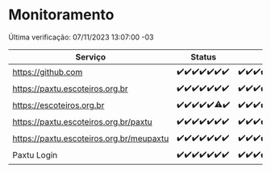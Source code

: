 # Monitoramento

Última verificação: 07/11/2023 13:07:00 -03

|Serviço|Status|Últimas 24h|
|---|---|---|
|https://github.com|<span title="2023-10-31: OK=24">✔️</span><span title="2023-11-01: OK=24">✔️</span><span title="2023-11-02: OK=24">✔️</span><span title="2023-11-03: OK=23">✔️</span><span title="2023-11-04: OK=24">✔️</span><span title="2023-11-05: OK=24">✔️</span><span title="2023-11-06: OK=16">✔️</span>|<span title="06/11/2023 13:08:00 -03 : 200">✔️</span><span title="06/11/2023 14:04:00 -03 : 200">✔️</span><span title="06/11/2023 15:07:00 -03 : 200">✔️</span><span title="06/11/2023 16:03:00 -03 : 200">✔️</span><span title="06/11/2023 17:06:00 -03 : 200">✔️</span><span title="06/11/2023 18:04:00 -03 : 200">✔️</span><span title="06/11/2023 19:05:00 -03 : 200">✔️</span><span title="06/11/2023 20:05:00 -03 : 200">✔️</span><span title="06/11/2023 21:29:00 -03 : 200">✔️</span><span title="06/11/2023 22:43:00 -03 : 200">✔️</span><span title="06/11/2023 23:17:00 -03 : 200">✔️</span><span title="07/11/2023 00:06:00 -03 : 200">✔️</span><span title="07/11/2023 01:07:00 -03 : 200">✔️</span><span title="07/11/2023 02:05:00 -03 : 200">✔️</span><span title="07/11/2023 03:08:00 -03 : 200">✔️</span><span title="07/11/2023 04:05:00 -03 : 200">✔️</span><span title="07/11/2023 05:08:00 -03 : 200">✔️</span><span title="07/11/2023 06:06:00 -03 : 200">✔️</span><span title="07/11/2023 07:06:00 -03 : 200">✔️</span><span title="07/11/2023 08:03:00 -03 : 200">✔️</span><span title="07/11/2023 09:10:00 -03 : 200">✔️</span><span title="07/11/2023 10:08:00 -03 : 200">✔️</span><span title="07/11/2023 11:04:00 -03 : 200">✔️</span><span title="07/11/2023 12:06:00 -03 : 200">✔️</span><span title="07/11/2023 13:07:00 -03 : 200">✔️</span>|
|https://paxtu.escoteiros.org.br|<span title="2023-10-31: OK=24">✔️</span><span title="2023-11-01: OK=24">✔️</span><span title="2023-11-02: OK=24">✔️</span><span title="2023-11-03: OK=23">✔️</span><span title="2023-11-04: OK=24">✔️</span><span title="2023-11-05: OK=24">✔️</span><span title="2023-11-06: OK=16">✔️</span>|<span title="06/11/2023 13:08:00 -03 : 200">✔️</span><span title="06/11/2023 14:04:00 -03 : 200">✔️</span><span title="06/11/2023 15:07:00 -03 : 200">✔️</span><span title="06/11/2023 16:03:00 -03 : 200">✔️</span><span title="06/11/2023 17:06:00 -03 : 200">✔️</span><span title="06/11/2023 18:04:00 -03 : 200">✔️</span><span title="06/11/2023 19:05:00 -03 : 200">✔️</span><span title="06/11/2023 20:05:00 -03 : 200">✔️</span><span title="06/11/2023 21:29:00 -03 : 200">✔️</span><span title="06/11/2023 22:43:00 -03 : 200">✔️</span><span title="06/11/2023 23:17:00 -03 : 200">✔️</span><span title="07/11/2023 00:06:00 -03 : 200">✔️</span><span title="07/11/2023 01:07:00 -03 : 200">✔️</span><span title="07/11/2023 02:05:00 -03 : 200">✔️</span><span title="07/11/2023 03:08:00 -03 : 200">✔️</span><span title="07/11/2023 04:05:00 -03 : 200">✔️</span><span title="07/11/2023 05:08:00 -03 : 200">✔️</span><span title="07/11/2023 06:06:00 -03 : 200">✔️</span><span title="07/11/2023 07:06:00 -03 : 200">✔️</span><span title="07/11/2023 08:03:00 -03 : 200">✔️</span><span title="07/11/2023 09:10:00 -03 : 200">✔️</span><span title="07/11/2023 10:08:00 -03 : 200">✔️</span><span title="07/11/2023 11:04:00 -03 : 200">✔️</span><span title="07/11/2023 12:06:00 -03 : 200">✔️</span><span title="07/11/2023 13:07:00 -03 : 200">✔️</span>|
|https://escoteiros.org.br|<span title="2023-10-31: OK=24">✔️</span><span title="2023-11-01: OK=24">✔️</span><span title="2023-11-02: OK=24">✔️</span><span title="2023-11-03: OK=23">✔️</span><span title="2023-11-04: OK=24">✔️</span><span title="2023-11-05: OK=23, Falhas=1">⚠️</span><span title="2023-11-06: OK=16">✔️</span>|<span title="06/11/2023 13:08:00 -03 : 200">✔️</span><span title="06/11/2023 14:04:00 -03 : 200">✔️</span><span title="06/11/2023 15:07:00 -03 : 200">✔️</span><span title="06/11/2023 16:03:00 -03 : 200">✔️</span><span title="06/11/2023 17:06:00 -03 : 200">✔️</span><span title="06/11/2023 18:04:00 -03 : 200">✔️</span><span title="06/11/2023 19:05:00 -03 : 200">✔️</span><span title="06/11/2023 20:05:00 -03 : 200">✔️</span><span title="06/11/2023 21:29:00 -03 : 200">✔️</span><span title="06/11/2023 22:43:00 -03 : 200">✔️</span><span title="06/11/2023 23:17:00 -03 : 200">✔️</span><span title="07/11/2023 00:06:00 -03 : 200">✔️</span><span title="07/11/2023 01:07:00 -03 : 200">✔️</span><span title="07/11/2023 02:05:00 -03 : 200">✔️</span><span title="07/11/2023 03:08:00 -03 : 200">✔️</span><span title="07/11/2023 04:05:00 -03 : 200">✔️</span><span title="07/11/2023 05:08:00 -03 : 200">✔️</span><span title="07/11/2023 06:06:00 -03 : 200">✔️</span><span title="07/11/2023 07:06:00 -03 : 200">✔️</span><span title="07/11/2023 08:03:00 -03 : 200">✔️</span><span title="07/11/2023 09:10:00 -03 : 200">✔️</span><span title="07/11/2023 10:08:00 -03 : 200">✔️</span><span title="07/11/2023 11:04:00 -03 : 200">✔️</span><span title="07/11/2023 12:06:00 -03 : 200">✔️</span><span title="07/11/2023 13:07:00 -03 : 200">✔️</span>|
|https://paxtu.escoteiros.org.br/paxtu|<span title="2023-10-31: OK=24">✔️</span><span title="2023-11-01: OK=24">✔️</span><span title="2023-11-02: OK=24">✔️</span><span title="2023-11-03: OK=23">✔️</span><span title="2023-11-04: OK=24">✔️</span><span title="2023-11-05: OK=24">✔️</span><span title="2023-11-06: OK=16">✔️</span>|<span title="06/11/2023 13:08:00 -03 : 200">✔️</span><span title="06/11/2023 14:04:00 -03 : 200">✔️</span><span title="06/11/2023 15:07:00 -03 : 200">✔️</span><span title="06/11/2023 16:03:00 -03 : 200">✔️</span><span title="06/11/2023 17:06:00 -03 : 200">✔️</span><span title="06/11/2023 18:04:00 -03 : 200">✔️</span><span title="06/11/2023 19:05:00 -03 : 200">✔️</span><span title="06/11/2023 20:05:00 -03 : 200">✔️</span><span title="06/11/2023 21:29:00 -03 : 200">✔️</span><span title="06/11/2023 22:43:00 -03 : 200">✔️</span><span title="06/11/2023 23:17:00 -03 : 200">✔️</span><span title="07/11/2023 00:06:00 -03 : 200">✔️</span><span title="07/11/2023 01:07:00 -03 : 200">✔️</span><span title="07/11/2023 02:05:00 -03 : 200">✔️</span><span title="07/11/2023 03:08:00 -03 : 200">✔️</span><span title="07/11/2023 04:05:00 -03 : 200">✔️</span><span title="07/11/2023 05:08:00 -03 : 200">✔️</span><span title="07/11/2023 06:06:00 -03 : 200">✔️</span><span title="07/11/2023 07:06:00 -03 : 200">✔️</span><span title="07/11/2023 08:03:00 -03 : 200">✔️</span><span title="07/11/2023 09:10:00 -03 : 200">✔️</span><span title="07/11/2023 10:08:00 -03 : 200">✔️</span><span title="07/11/2023 11:04:00 -03 : 200">✔️</span><span title="07/11/2023 12:06:00 -03 : 200">✔️</span><span title="07/11/2023 13:07:00 -03 : 200">✔️</span>|
|https://paxtu.escoteiros.org.br/meupaxtu|<span title="2023-10-31: OK=24">✔️</span><span title="2023-11-01: OK=24">✔️</span><span title="2023-11-02: OK=24">✔️</span><span title="2023-11-03: OK=23">✔️</span><span title="2023-11-04: OK=24">✔️</span><span title="2023-11-05: OK=24">✔️</span><span title="2023-11-06: OK=16">✔️</span>|<span title="06/11/2023 13:08:00 -03 : 200">✔️</span><span title="06/11/2023 14:04:00 -03 : 200">✔️</span><span title="06/11/2023 15:07:00 -03 : 200">✔️</span><span title="06/11/2023 16:03:00 -03 : 200">✔️</span><span title="06/11/2023 17:06:00 -03 : 200">✔️</span><span title="06/11/2023 18:04:00 -03 : 200">✔️</span><span title="06/11/2023 19:05:00 -03 : 200">✔️</span><span title="06/11/2023 20:05:00 -03 : 200">✔️</span><span title="06/11/2023 21:29:00 -03 : 200">✔️</span><span title="06/11/2023 22:43:00 -03 : 200">✔️</span><span title="06/11/2023 23:17:00 -03 : 200">✔️</span><span title="07/11/2023 00:06:00 -03 : 200">✔️</span><span title="07/11/2023 01:07:00 -03 : 200">✔️</span><span title="07/11/2023 02:05:00 -03 : 200">✔️</span><span title="07/11/2023 03:08:00 -03 : 200">✔️</span><span title="07/11/2023 04:05:00 -03 : 200">✔️</span><span title="07/11/2023 05:08:00 -03 : 200">✔️</span><span title="07/11/2023 06:06:00 -03 : 200">✔️</span><span title="07/11/2023 07:06:00 -03 : 200">✔️</span><span title="07/11/2023 08:03:00 -03 : 200">✔️</span><span title="07/11/2023 09:10:00 -03 : 200">✔️</span><span title="07/11/2023 10:08:00 -03 : 200">✔️</span><span title="07/11/2023 11:04:00 -03 : 200">✔️</span><span title="07/11/2023 12:06:00 -03 : 200">✔️</span><span title="07/11/2023 13:07:00 -03 : 200">✔️</span>|
|Paxtu Login|<span title="2023-10-31: OK=24">✔️</span><span title="2023-11-01: OK=24">✔️</span><span title="2023-11-02: OK=24">✔️</span><span title="2023-11-03: OK=23">✔️</span><span title="2023-11-04: OK=24">✔️</span><span title="2023-11-05: OK=24">✔️</span><span title="2023-11-06: OK=16">✔️</span>|<span title="06/11/2023 13:08:00 -03 : 200">✔️</span><span title="06/11/2023 14:04:00 -03 : 200">✔️</span><span title="06/11/2023 15:07:00 -03 : 200">✔️</span><span title="06/11/2023 16:03:00 -03 : 200">✔️</span><span title="06/11/2023 17:06:00 -03 : 200">✔️</span><span title="06/11/2023 18:04:00 -03 : 200">✔️</span><span title="06/11/2023 19:05:00 -03 : 200">✔️</span><span title="06/11/2023 20:05:00 -03 : 200">✔️</span><span title="06/11/2023 21:29:00 -03 : 200">✔️</span><span title="06/11/2023 22:43:00 -03 : 200">✔️</span><span title="06/11/2023 23:17:00 -03 : 200">✔️</span><span title="07/11/2023 00:06:00 -03 : 200">✔️</span><span title="07/11/2023 01:07:00 -03 : 200">✔️</span><span title="07/11/2023 02:05:00 -03 : 200">✔️</span><span title="07/11/2023 03:08:00 -03 : 200">✔️</span><span title="07/11/2023 04:05:00 -03 : 200">✔️</span><span title="07/11/2023 05:08:00 -03 : 200">✔️</span><span title="07/11/2023 06:06:00 -03 : 200">✔️</span><span title="07/11/2023 07:06:00 -03 : 200">✔️</span><span title="07/11/2023 08:03:00 -03 : 200">✔️</span><span title="07/11/2023 09:10:00 -03 : 200">✔️</span><span title="07/11/2023 10:08:00 -03 : 200">✔️</span><span title="07/11/2023 11:04:00 -03 : 200">✔️</span><span title="07/11/2023 12:06:00 -03 : 200">✔️</span><span title="07/11/2023 13:07:00 -03 : 200">✔️</span>|
